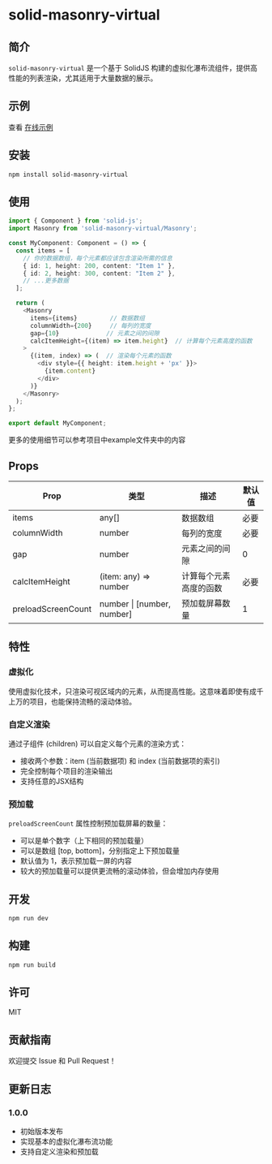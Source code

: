 # solid-masonry-virtual

## 简介

`solid-masonry-virtual` 是一个基于 SolidJS 构建的虚拟化瀑布流组件，提供高性能的列表渲染，尤其适用于大量数据的展示。

## 示例

查看 [在线示例](https://solid-masonry-virtual.vercel.app/) 

## 安装

```bash
npm install solid-masonry-virtual
```

## 使用

```typescript
import { Component } from 'solid-js';
import Masonry from 'solid-masonry-virtual/Masonry';

const MyComponent: Component = () => {
  const items = [
    // 你的数据数组，每个元素都应该包含渲染所需的信息
    { id: 1, height: 200, content: "Item 1" },
    { id: 2, height: 300, content: "Item 2" },
    // ...更多数据
  ];

  return (
    <Masonry
      items={items}         // 数据数组
      columnWidth={200}     // 每列的宽度
      gap={10}             // 元素之间的间隙
      calcItemHeight={(item) => item.height}  // 计算每个元素高度的函数
    >
      {(item, index) => (  // 渲染每个元素的函数
        <div style={{ height: item.height + 'px' }}>
          {item.content}
        </div>
      )}
    </Masonry>
  );
};

export default MyComponent;
```
更多的使用细节可以参考项目中example文件夹中的内容

## Props

| Prop | 类型 | 描述 | 默认值 |
|----------------|--------------------------|--------------------------------------------------------------|-------|
| items | any[] | 数据数组 | 必要 |
| columnWidth | number | 每列的宽度 | 必要 |
| gap | number | 元素之间的间隙 | 0 |
| calcItemHeight | (item: any) => number | 计算每个元素高度的函数 | 必要 |
| preloadScreenCount | number \| [number, number] | 预加载屏幕数量 | 1 |

## 特性

### 虚拟化

使用虚拟化技术，只渲染可视区域内的元素，从而提高性能。这意味着即使有成千上万的项目，也能保持流畅的滚动体验。

### 自定义渲染

通过子组件 (children) 可以自定义每个元素的渲染方式：
- 接收两个参数：item (当前数据项) 和 index (当前数据项的索引)
- 完全控制每个项目的渲染输出
- 支持任意的JSX结构

### 预加载

`preloadScreenCount` 属性控制预加载屏幕的数量：
- 可以是单个数字（上下相同的预加载量）
- 可以是数组 [top, bottom]，分别指定上下预加载量
- 默认值为 1，表示预加载一屏的内容
- 较大的预加载量可以提供更流畅的滚动体验，但会增加内存使用

## 开发

```bash
npm run dev
```

## 构建

```bash
npm run build
```

## 许可

MIT

## 贡献指南

欢迎提交 Issue 和 Pull Request！

## 更新日志

### 1.0.0
- 初始版本发布
- 实现基本的虚拟化瀑布流功能
- 支持自定义渲染和预加载